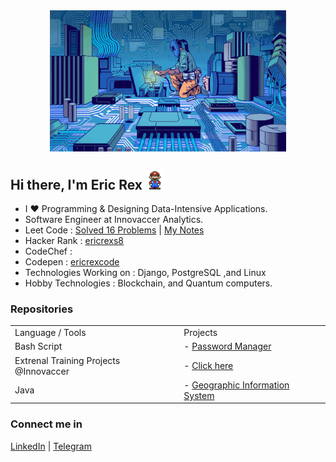 <div align="center">
<img align="center" width="75%" height = "75%" src="https://github.com/ericraymundrex/ericraymundrex/blob/main/68747470733a2f2f73746174696330312e6e79742e636f6d2f696d616765732f323032302f30372f30322f627573696e6573732f3032546563686669782d696c6c6f2f3031546563686669782d696c6c6f2d6a756d626f2e6769663f7175616c6974793d3930266175746f3d77656270.gif?raw=true" alt="cover" />
</div>

## Hi there, I'm Eric Rex <img src="https://github.com/ericraymundrex/ericraymundrex/blob/main/Mario_Hello_Big.gif?raw=true" width="30px">

- I  ♥️  Programming & Designing Data-Intensive Applications.
- Software Engineer at Innovaccer Analytics.
- Leet Code               : [Solved 16 Problems](https://leetcode.com/ericrex09/) | [My Notes](https://github.com/ericraymundrex/leetcode)
- Hacker Rank             : [ericrexs8](https://www.hackerrank.com/ericrexs8)
- CodeChef                : 
- Codepen                 : [ericrexcode](https://codepen.io/ericrexcode)
- Technologies Working on : Django, PostgreSQL ,and Linux
- Hobby Technologies      : Blockchain, and Quantum computers.

### Repositories

<table>
 <tr>
    <td>Language / Tools</td>
    <td>
    Projects
    </td>
  </tr>
  <tr>
    <td>Bash Script</td>
    <td>
      - <a href="https://github.com/ericraymundrex/Password_Manager">Password Manager</a>
    </td>
  </tr>
   <tr>
    <td>Extrenal Training Projects @Innovaccer</td>
    <td>
      - <a href="https://github.com/ericraymundrex/Innovaccer_External_Training">Click here</a>
    </td>
  </tr>
    <tr>
    <td>Java</td>
    <td>
      - <a href="https://github.com/ericraymundrex/geographic-information-system">Geographic Information System</a>
    </td>
  </tr>
</table>



### Connect me in
[LinkedIn](https://www.linkedin.com/in/ericrex/) | [Telegram](https://t.me/ericrex20)
